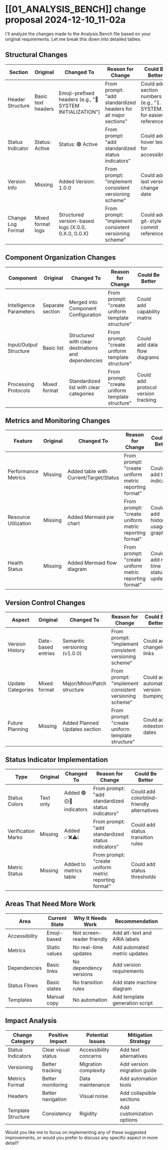 # [[01_ANALYSIS_BENCH]] change proposal 2024-12-10_11-02a

I'll analyze the changes made to the Analysis Bench file based on your original requirements. Let me break this down into detailed tables:

## Structural Changes

| Section           | Original           | Changed To                                                | Reason for Change                                              | Could Be Better                                                          |
| ----------------- | ------------------ | --------------------------------------------------------- | -------------------------------------------------------------- | ------------------------------------------------------------------------ |
| Header Structure  | Basic text headers | Emoji-prefixed headers (e.g., "🔄 SYSTEM INITIALIZATION") | From prompt: "add standardized headers for all major sections" | Could add section numbers (e.g., "1. 🔄 SYSTEM...") for easier reference |
| Status Indicator  | Status: Active     | Status: 🟢 Active                                         | From prompt: "add standardized status indicators"              | Could add hover text for accessibility                                   |
| Version Info      | Missing            | Added Version: 1.0.0                                      | From prompt: "implement consistent versioning scheme"          | Could add last version change date                                       |
| Change Log Format | Mixed format logs  | Structured version-based logs (X.0.0, 0.X.0, 0.0.X)       | From prompt: "implement consistent versioning scheme"          | Could add git-style commit references                                    |

## Component Organization Changes

| Component               | Original         | Changed To                                          | Reason for Change                                | Could Be Better                     |
| ----------------------- | ---------------- | --------------------------------------------------- | ------------------------------------------------ | ----------------------------------- |
| Intelligence Parameters | Separate section | Merged into Component Configuration                 | From prompt: "create uniform template structure" | Could add capability matrix         |
| Input/Output Structure  | Basic list       | Structured with clear destinations and dependencies | From prompt: "create uniform template structure" | Could add data flow diagrams        |
| Processing Protocols    | Mixed format     | Standardized list with clear categories             | From prompt: "create uniform template structure" | Could add protocol version tracking |

## Metrics and Monitoring Changes

| Feature              | Original | Changed To                             | Reason for Change                                     | Could Be Better                    |
| -------------------- | -------- | -------------------------------------- | ----------------------------------------------------- | ---------------------------------- |
| Performance Metrics  | Missing  | Added table with Current/Target/Status | From prompt: "create uniform metric reporting format" | Could add trend indicators         |
| Resource Utilization | Missing  | Added Mermaid pie chart                | From prompt: "create uniform metric reporting format" | Could add historical usage graph   |
| Health Status        | Missing  | Added Mermaid flow diagram             | From prompt: "create uniform metric reporting format" | Could add real-time status updates |

## Version Control Changes

| Aspect            | Original           | Changed To                    | Reason for Change                                     | Could Be Better                     |
| ----------------- | ------------------ | ----------------------------- | ----------------------------------------------------- | ----------------------------------- |
| Version History   | Date-based entries | Semantic versioning (v1.0.0)  | From prompt: "implement consistent versioning scheme" | Could add changelog links           |
| Update Categories | Mixed format       | Major/Minor/Patch structure   | From prompt: "implement consistent versioning scheme" | Could add automated version bumping |
| Future Planning   | Missing            | Added Planned Updates section | From prompt: "create uniform template structure"      | Could add milestone dates           |

## Status Indicator Implementation

| Type               | Original  | Changed To              | Reason for Change                                     | Could Be Better                            |
| ------------------ | --------- | ----------------------- | ----------------------------------------------------- | ------------------------------------------ |
| Status Colors      | Text only | Added 🟢🟡🔴 indicators | From prompt: "add standardized status indicators"     | Could add colorblind-friendly alternatives |
| Verification Marks | Missing   | Added ✅❌⚠️ℹ️          | From prompt: "add standardized status indicators"     | Could add status transition rules          |
| Metric Status      | Missing   | Added to metrics table  | From prompt: "create uniform metric reporting format" | Could add status thresholds                |

## Areas That Need More Work

| Area          | Current State | Why It Needs Work          | Recommendation                 |
| ------------- | ------------- | -------------------------- | ------------------------------ |
| Accessibility | Emoji-based   | Not screen-reader friendly | Add alt-text and ARIA labels   |
| Metrics       | Static values | No real-time updates       | Add automated metric updates   |
| Dependencies  | Basic links   | No dependency versions     | Add version requirements       |
| Status Flows  | Basic states  | No transition rules        | Add state machine diagram      |
| Templates     | Manual copy   | No automation              | Add template generation script |

## Impact Analysis

| Change Category    | Positive Impact     | Potential Issues       | Mitigation Strategy         |
| ------------------ | ------------------- | ---------------------- | --------------------------- |
| Status Indicators  | Clear visual status | Accessibility concerns | Add text alternatives       |
| Versioning         | Better tracking     | Migration complexity   | Add version migration guide |
| Metrics Format     | Better monitoring   | Data maintenance       | Add automation tools        |
| Headers            | Better navigation   | Visual noise           | Add collapsible sections    |
| Template Structure | Consistency         | Rigidity               | Add customization options   |

Would you like me to focus on implementing any of these suggested improvements, or would you prefer to discuss any specific aspect in more detail?